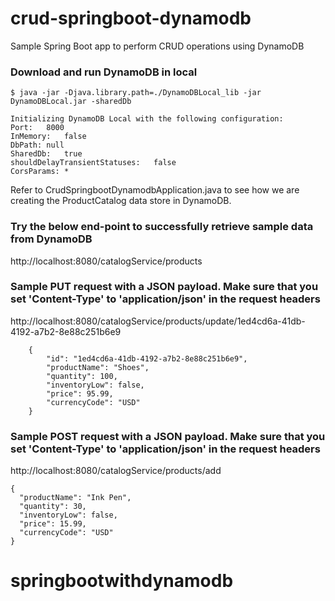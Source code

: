 # crud-springboot-dynamodb
Sample Spring Boot app to perform CRUD operations using DynamoDB

### Download and run DynamoDB in local
```
$ java -jar -Djava.library.path=./DynamoDBLocal_lib -jar DynamoDBLocal.jar -sharedDb

Initializing DynamoDB Local with the following configuration:
Port:	8000
InMemory:	false
DbPath:	null
SharedDb:	true
shouldDelayTransientStatuses:	false
CorsParams:	*
```
Refer to CrudSpringbootDynamodbApplication.java to see how we are creating the ProductCatalog data store in DynamoDB. 

### Try the below end-point to successfully retrieve sample data from DynamoDB

http://localhost:8080/catalogService/products

### Sample PUT request with a JSON payload. Make sure that you set 'Content-Type' to 'application/json' in the request headers

http://localhost:8080/catalogService/products/update/1ed4cd6a-41db-4192-a7b2-8e88c251b6e9
```
    {
        "id": "1ed4cd6a-41db-4192-a7b2-8e88c251b6e9",
        "productName": "Shoes",
        "quantity": 100,
        "inventoryLow": false,
        "price": 95.99,
        "currencyCode": "USD"
    }
```
### Sample POST request with a JSON payload. Make sure that you set 'Content-Type' to 'application/json' in the request headers

http://localhost:8080/catalogService/products/add   
```
{
  "productName": "Ink Pen",
  "quantity": 30,
  "inventoryLow": false,
  "price": 15.99,
  "currencyCode": "USD"
}
```
 # springbootwithdynamodb

